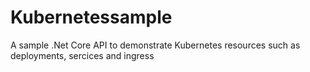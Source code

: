 # Kubernetessample
A sample .Net Core API to demonstrate Kubernetes resources such as deployments, sercices and ingress
